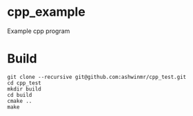 # cpp_example
Example cpp program

# Build

```
git clone --recursive git@github.com:ashwinmr/cpp_test.git
cd cpp_test
mkdir build
cd build
cmake ..
make
```

